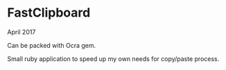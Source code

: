 # FastClipboard
April 2017

Can be packed with Ocra gem.

Small ruby application to speed up my own needs for copy/paste process.
